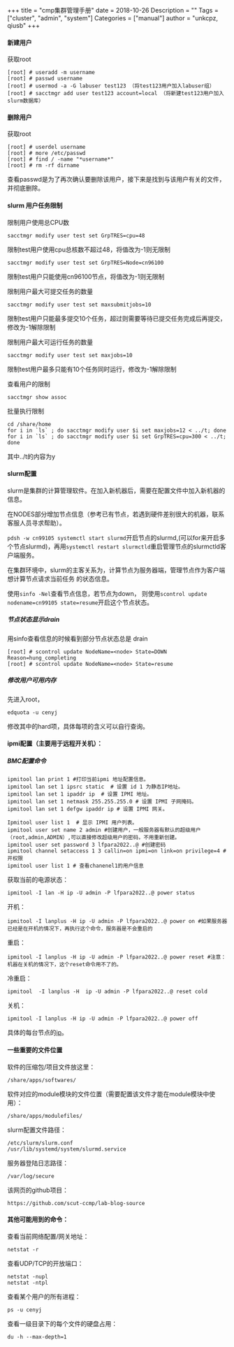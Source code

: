 +++
title = "cmp集群管理手册"
date = 2018-10-26
Description = ""
Tags = ["cluster", "admin", "system"]
Categories = ["manual"]
author = "unkcpz, qiusb"
+++

#### 新建用户
获取root

```
[root] # useradd -m username
[root] # passwd username
[root] # usermod -a -G labuser test123 （将test123用户加入labuser组）
[root] # sacctmgr add user test123 account=local （将新建test123用户加入slurm数据库）
```

#### 删除用户
获取root

```
[root] # userdel username
[root] # more /etc/passwd
[root] # find / -name "*username*"
[root] # rm -rf dirname
```
查看passwd是为了再次确认要删除该用户，接下来是找到与该用户有关的文件，并彻底删除。


#### slurm 用户任务限制
限制用户使用总CPU数
``` 
sacctmgr modify user test set GrpTRES=cpu=48 
```
限制test用户使用cpu总核数不超过48，将值改为-1则无限制

```
sacctmgr modify user test set GrpTRES=Node=cn96100
```
限制test用户只能使用cn96100节点，将值改为-1则无限制

限制用户最大可提交任务的数量
```
sacctmgr modify user test set maxsubmitjobs=10
```
限制test用户只能最多提交10个任务，超过则需要等待已提交任务完成后再提交，修改为-1解除限制

限制用户最大可运行任务的数量
```
sacctmgr modify user test set maxjobs=10
```
限制test用户最多只能有10个任务同时运行，修改为-1解除限制

查看用户的限制
```
sacctmgr show assoc
```

批量执行限制
```
cd /share/home
for i in `ls` ; do sacctmgr modify user $i set maxjobs=12 < ../t; done
for i in `ls` ; do sacctmgr modify user $i set GrpTRES=cpu=300 < ../t; done
```
其中../t的内容为y



#### slurm配置
slurm是集群的计算管理软件。在加入新机器后，需要在配置文件中加入新机器的信息。

在NODES部分增加节点信息（参考已有节点，若遇到硬件差别很大的机器，联系客服人员寻求帮助）。

`pdsh -w cn99105 systemctl start slurmd`开启节点的slurmd,(可以for来开启多个节点slurmd)，再用`systemctl restart slurmctld`重启管理节点的slurmctld客户端服务。

在集群环境中，slurm的主客关系为，计算节点为服务器端，管理节点作为客户端想计算节点请求当前任务
的状态信息。

使用`sinfo -Nel`查看节点信息，若节点为down，
则使用`scontrol update nodename=cn99105 state=resume`开启这个节点状态。

##### 节点状态显示drain
用sinfo查看信息的时候看到部分节点状态总是 drain
```
[root] # scontrol update NodeName=<node> State=DOWN Reason=hung_completing
[root] # scontrol update NodeName=<node> State=resume
```

##### 修改用户可用内存
先进入root，
```
edquota -u cenyj

```
修改其中的hard项，具体每项的含义可以自行查询。


#### ipmi配置（主要用于远程开关机）：

##### BMC配置命令
```
ipmitool lan print 1 #打印当前ipmi 地址配置信息。
ipmitool lan set 1 ipsrc static  # 设置 id 1 为静态IP地址。
ipmitool lan set 1 ipaddr ip  # 设置 IPMI 地址。
ipmitool lan set 1 netmask 255.255.255.0 # 设置 IPMI 子网掩码。
ipmitool lan set 1 defgw ipaddr ip # 设置 IPMI 网关。

Ipmitool user list 1  # 显示 IPMI 用户列表。
ipmitool user set name 2 admin #创建用户，一般服务器有默认的超级用户（root,admin,ADMIN）,可以直接修改超级用户的密码，不用重新创建。
ipmitool user set password 3 lfpara2022..@ #创建密码
ipmitool channel setaccess 1 3 callin=on ipmi=on link=on privilege=4 #开权限 
ipmitool user list 1 # 查看chanenel1的用户信息
```


获取当前的电源状态：
```
ipmitool -I lan -H ip -U admin -P lfpara2022..@ power status
```
开机：
```
ipmitool -I lanplus -H ip -U admin -P lfpara2022..@ power on #如果服务器已经是在开机的情况下，再执行这个命令，服务器是不会重启的
```
重启：
```
ipmitool -I lanplus -H ip -U admin -P lfpara2022..@ power reset #注意：机器在关机的情况下，这个reset命令用不了的。
```
冷重启：
```
ipmitool  -I lanplus -H  ip -U admin -P lfpara2022..@ reset cold 
```
关机：
```
ipmitool -I lanplus -H ip -U admin -P lfpara2022..@ power off
```

具体的每台节点的[ip](https://github.com/scut-ccmp/lab-blog-source/blob/master/static/ip.txt)。




#### 一些重要的文件位置
软件的压缩包/项目文件放这里：
```
/share/apps/softwares/
```
软件对应的module模块的文件位置（需要配置该文件才能在module模块中使用）：
```
/share/apps/modulefiles/
```


slurm配置文件路径：
```
/etc/slurm/slurm.conf
/usr/lib/systemd/system/slurmd.service
```
服务器登陆日志路径：
```
/var/log/secure
```
该网页的github项目：
```
https://github.com/scut-ccmp/lab-blog-source
```

#### 其他可能用到的命令：
查看当前网络配置/网关地址：
```
netstat -r
```
查看UDP/TCP的开放端口：
```
netstat -nupl
netstat -ntpl
```

查看某个用户的所有进程：
```
ps -u cenyj
```
查看一级目录下的每个文件的硬盘占用：
```
du -h --max-depth=1
```













